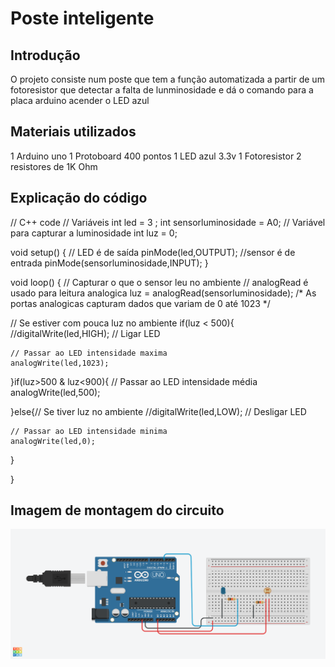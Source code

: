 # Poste inteligente

## Introdução
 O projeto consiste num poste que tem a função automatizada a partir de um fotoresistor que detectar a falta de lunminosidade e dá o comando para a placa arduino acender o LED azul

## Materiais utilizados
1 Arduino uno
1 Protoboard 400 pontos
1 LED azul 3.3v
1 Fotoresistor 
2 resistores de 1K Ohm

## Explicação do código

// C++ code
// Variáveis
int led = 3 ;
int sensorluminosidade = A0;
// Variável para capturar a luminosidade
int luz = 0;

void setup()
{
 // LED é de saída
  pinMode(led,OUTPUT);
  //sensor é de entrada
  pinMode(sensorluminosidade,INPUT);
}

void loop()
{
 // Capturar o que o sensor leu no ambiente
 // analogRead é usado para leitura analogica
  luz = analogRead(sensorluminosidade);
  /* As portas analogicas capturam dados que 
  variam de 0 até 1023 */
  
  // Se estiver com pouca luz no ambiente 
  if(luz < 500){
    //digitalWrite(led,HIGH); // Ligar LED
    
    // Passar ao LED intensidade maxima
    analogWrite(led,1023);
  }if(luz>500 & luz<900){
    // Passar ao LED intensidade média
    analogWrite(led,500);
    
  }else{// Se tiver luz no ambiente
    //digitalWrite(led,LOW); // Desligar LED
    
    // Passar ao LED intensidade minima
    analogWrite(led,0);
  }
  
  
}

## Imagem de montagem do circuito

  ![Poste inteligente](posteinteligente.png)
